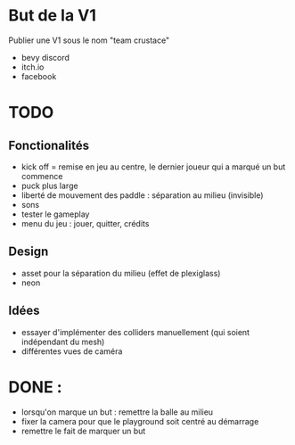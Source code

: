 # But de la V1

Publier une V1 sous le nom "team crustace"

- bevy discord
- itch.io
- facebook

# TODO

## Fonctionalités

- kick off = remise en jeu au centre, le dernier joueur qui a marqué un but commence
- puck plus large
- liberté de mouvement des paddle : séparation au milieu (invisible)
- sons
- tester le gameplay
- menu du jeu : jouer, quitter, crédits

## Design

- asset pour la séparation du milieu (effet de plexiglass)
- neon

## Idées

- essayer d'implémenter des colliders manuellement (qui soient indépendant du mesh)
- différentes vues de caméra

# DONE :

- lorsqu'on marque un but : remettre la balle au milieu
- fixer la camera pour que le playground soit centré au démarrage
- remettre le fait de marquer un but
